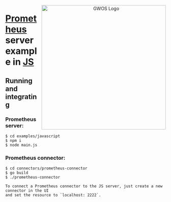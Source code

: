 <p align="center">
  <a href="http://www.gwos.com/" target="blank"><img src="http://www.gwos.com/wp-content/themes/groundwork/img/gwos_black_orange.png" width="390" alt="GWOS Logo" align="right"/></a>
</p>

# [Prometheus](http://prometheus.io) server example in [JS](http://www.javascript.com)

## Running and integrating

### Prometheus server:

    $ cd examples/javascript
    $ npm i
    $ node main.js
    
### Prometheus connector:

    $ cd connectors/prometheus-connector
    $ go build
    $ ./prometheus-connector

```   
To connect a Prometheus connector to the JS server, just create a new connector in the UI
and set the resource to `localhost: 2222`.
```